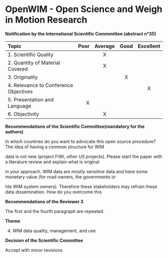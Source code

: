 
# OpenWIM - Open Science and Weigh in Motion Research

**Notification by the International Scientific Commmittee (abstract n°35)**


| Topic | Poor | Average | Good | Excellent |
|:------|-----:|:-------:|:----:|:---------:|
| 1. Scientific Quality| |X| | |
| 2. Quantity of Material Covered| |X| | |
| 3. Originality| | |X| |
| 4. Relevance to Conference Objectives| | | |X|
| 5. Presentation and Language|X| | | |
| 6. Objectivity| |X| | |

**Recommendations of the Scientific Committee(mandatory for the authors)**

In which countries do you want to advocate this open source procedure? The idea of having a common structure for WIM

data is not new (project FiWi, other US projects). Please start the paper with a literature review and explain what is original

in your approach. WIM data are mostly sensitive data and have some monetary value (for road owners, the governments or

hte WIM system owners). Therefore these stakeholders may refrain these data dissemination. How do you overcome this

**Recommendations of the Reviewer 3**

The first and the fourth paragraph are repeated.

**Theme**

4. WIM data quality, management, and use

**Decision of the Scientific Committee**

Accept with minor revisions